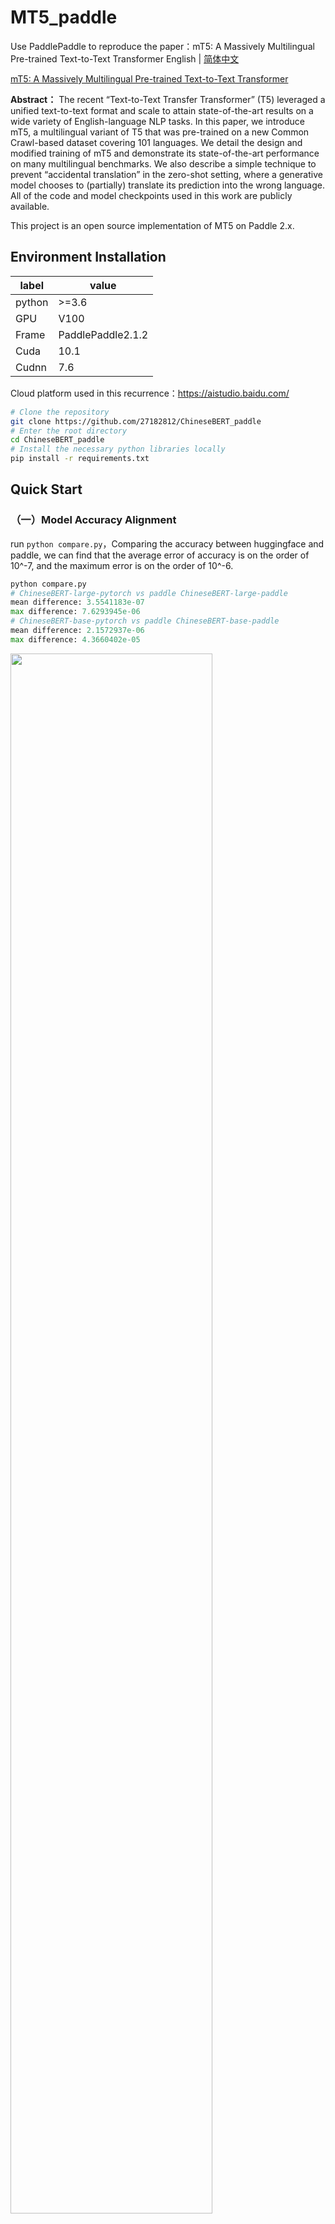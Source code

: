 # MT5_paddle
Use PaddlePaddle to reproduce the paper：mT5: A Massively Multilingual Pre-trained Text-to-Text Transformer
English | [简体中文](./README_cn.md)


[mT5: A Massively Multilingual Pre-trained Text-to-Text Transformer](https://arxiv.org/abs/2010.11934)



**Abstract：**
The recent “Text-to-Text Transfer Transformer” (T5) leveraged a unified text-to-text format and scale to attain state-of-the-art results on a wide variety of English-language
NLP tasks. In this paper, we introduce mT5, a multilingual variant of T5 that was pre-trained on a new Common Crawl-based dataset covering 101 languages. We detail the design and modified training of mT5 and demonstrate its state-of-the-art performance on many multilingual benchmarks. We also describe a simple technique to prevent “accidental translation” in the zero-shot setting, where a generative model chooses to (partially) translate its prediction into the wrong language. All of the code and model checkpoints used in this work are publicly available.

This project is an open source implementation of MT5 on Paddle 2.x.


## Environment Installation

| label  | value     |
|--------|------------------|
| python | >=3.6     |
| GPU    | V100       |
| Frame    | PaddlePaddle2\.1.2 |
| Cuda   | 10.1         |
| Cudnn  | 7.6 |

Cloud platform used in this recurrence：https://aistudio.baidu.com/




```bash
# Clone the repository
git clone https://github.com/27182812/ChineseBERT_paddle
# Enter the root directory
cd ChineseBERT_paddle
# Install the necessary python libraries locally
pip install -r requirements.txt

```

## Quick Start

### （一）Model Accuracy Alignment
run `python compare.py`，Comparing the accuracy between huggingface and paddle, we can find that the average error of accuracy is on the order of 10^-7, and the maximum error is on the order of 10^-6.
```python
python compare.py
# ChineseBERT-large-pytorch vs paddle ChineseBERT-large-paddle
mean difference: 3.5541183e-07
max difference: 7.6293945e-06
# ChineseBERT-base-pytorch vs paddle ChineseBERT-base-paddle
mean difference: 2.1572937e-06
max difference: 4.3660402e-05

```

<img src="imgs/4.png" width="80%" />
<img src="imgs/5.png" width="80%" />

#### Pre-trained model weights-base

链接：https://pan.baidu.com/s/1eclrM8ahm6Fiz-gkGHYpZg 
提取码：8gdx

#### Pre-trained model weights-large

链接：https://pan.baidu.com/s/1sVhWS96tIDZOx-2fk9mgpw 
提取码：i07w



#### Model weight, dictionary and tokenizer_config path configuration instructions

##### Pre-training weights

将[modeling.py](pdchinesebert/modeling.py)中第81行ChineseBERT-large对应的路径改为权重实际的路径

##### Dictionary path

将[tokenizer.py](pdchinesebert/tokenizer.py)中第10行ChineseBERT-large对应的字典路径改为vocab.txt实际所在的路径

##### Tokenizer_config path

将[tokenizer.py](pdchinesebert/tokenizer.py)中第14行ChineseBERT-large对应的路径改为tokenizer_config.json实际所在路径




### （二）Downstream task fine-tuning

#### 1、ChnSentiCorp
Take the ChnSentiCorp dataset as an example.

#### （1）Model fine-tuning：
```shell
# run train
python train_chn.py \
--data_path './data/ChnSentiCorp' \
--device 'gpu' \
--epochs 10 \
--max_seq_length 512 \
--batch_size 8 \
--learning_rate 2e-5 \
--weight_decay 0.0001 \
--warmup_proportion 0.1 \
--seed 2333 \
--save_dir 'outputs/chn' | tee outputs/train_chn.log
```
**Model Link**

link：https://pan.baidu.com/s/1DKfcUuPxc7Kymk__UXHvMw 
password：85rl

#### (2) Evaluate

The acc on the dev and test datasets are respectively 95.8 and 96.08, which meet the accuracy requirements of the paper. The results are as follows:

<p>
 <img src="imgs/chn_test.png" width="66%" /> 
</p>

#### 2、XNLI

#### （1）Train

```bash
python train_xnli.py \
--data_path './data/XNLI' \
--device 'gpu' \
--epochs 5 \
--max_seq_len 256 \
--batch_size 16 \
--learning_rate 1.3e-5 \
--weight_decay 0.001 \
--warmup_proportion 0.1 \
--seed 2333 \
--save_dir outputs/xnli | tee outputs/train_xnli.log
```

#### （2）Evaluate

The best result of the test dataset acc is 81.657, which meets the accuracy requirements of the paper. The results are as follows:

<img src="imgs/xnli_test.png" width="66%" />

**Model Link**

link：https://pan.baidu.com/s/1lZ2T31FlZecKSOEHwExbrQ 
password：oskm

#### 3、cmrc2018

#### (1) Train

```shell
# Start train
python train_cmrc2018.py \
    --model_type chinesebert \
    --data_dir "data/cmrc2018" \
    --model_name_or_path ChineseBERT-large \
    --max_seq_length 512 \
    --train_batch_size 8 \
    --gradient_accumulation_steps 8 \
    --eval_batch_size 16 \
    --learning_rate 4e-5 \
    --max_grad_norm 1.0 \
    --num_train_epochs 3 \
    --logging_steps 2 \
    --save_steps 20 \
    --warmup_radio 0.1 \
    --weight_decay 0.01 \
    --output_dir outputs/cmrc2018 \
    --seed 1111 \
    --num_workers 0 \
    --use_amp
```

During the training process, the model will be evaluated on the dev dataset, and the best results are as follows:

```python

{
    AVERAGE = 82.791
    F1 = 91.055
    EM = 74.526
    TOTAL = 3219
    SKIP = 0
}

```

<img src="imgs/cmrcdev.png" width="80%" />


#### （2）Run eval.py to generate the test data set to predict the answer

```bash
python eval.py --model_name_or_path outputs/step-340 --n_best_size 35 --max_answer_length 65
```

Among them, model_name_or_path is the model path

#### （3）Submit to CLUE

The test dataset EM is 78.55, which meets the accuracy requirements of the paper. The results are as follows:

<p align="center">
 <img src="imgs/cmrctest.png" width="100%"/>
</p>

**Model Link**

link：https://pan.baidu.com/s/11XSY3PPB_iWNBVme6JmqAQ 
password：17yw



### Train Log

Training logs  can be find [HERE](logs)




# Reference

```bibtex
@article{sun2021chinesebert,
  title={ChineseBERT: Chinese Pretraining Enhanced by Glyph and Pinyin Information},
  author={Sun, Zijun and Li, Xiaoya and Sun, Xiaofei and Meng, Yuxian and Ao, Xiang and He, Qing and Wu, Fei and Li, Jiwei},
  journal={arXiv preprint arXiv:2106.16038},
  year={2021}
}

```
